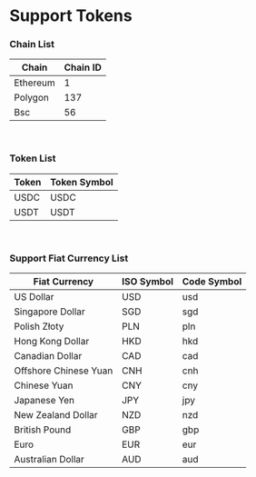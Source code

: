 # Support Tokens

### Chain List <a href="#zhi-chi-de-lian-lie-biao" id="zhi-chi-de-lian-lie-biao"></a>

| Chain    | Chain ID |
| -------- | -------- |
| Ethereum | 1        |
| Polygon  | 137      |
| Bsc      | 56       |

​

### **Token List** <a href="#zhi-chi-de-dai-bi-lie-biao" id="zhi-chi-de-dai-bi-lie-biao"></a>

| Token | Token Symbol |
| ----- | ------------ |
| USDC  | USDC         |
| USDT  | USDT         |

​

### Support Fiat Currency List <a href="#zhi-chi-de-fa-bi-lie-biao" id="zhi-chi-de-fa-bi-lie-biao"></a>

| Fiat Currency         | ISO Symbol | Code Symbol |
| --------------------- | ---------- | ----------- |
| US Dollar             | USD        | usd         |
| Singapore Dollar      | SGD        | sgd         |
| Polish Złoty          | PLN        | pln         |
| Hong Kong Dollar      | HKD        | hkd         |
| Canadian Dollar       | CAD        | cad         |
| Offshore Chinese Yuan | CNH        | cnh         |
| Chinese Yuan          | CNY        | cny         |
| Japanese Yen          | JPY        | jpy         |
| New Zealand Dollar    | NZD        | nzd         |
| British Pound         | GBP        | gbp         |
| Euro                  | EUR        | eur         |
| Australian Dollar     | AUD        | aud         |

​

